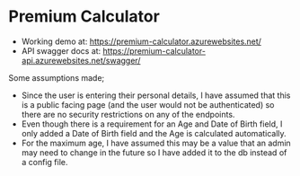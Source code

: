 # Premium Calculator

- Working demo at: https://premium-calculator.azurewebsites.net/
- API swagger docs at: https://premium-calculator-api.azurewebsites.net/swagger/

Some assumptions made;

- Since the user is entering their personal details, I have assumed that this is a public facing page (and the user would not be authenticated) so there are no security restrictions on any of the endpoints.
- Even though there is a requirement for an Age and Date of Birth field, I only added a Date of Birth field and the Age is calculated automatically.
- For the maximum age, I have assumed this may be a value that an admin may need to change in the future so I have added it to the db instead of a config file.
